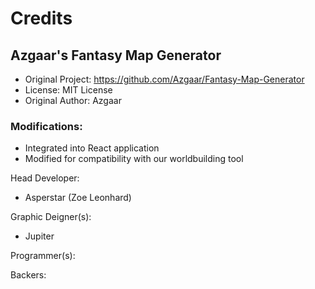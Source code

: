 # Credits

## Azgaar's Fantasy Map Generator
- Original Project: https://github.com/Azgaar/Fantasy-Map-Generator
- License: MIT License
- Original Author: Azgaar

### Modifications:
- Integrated into React application
- Modified for compatibility with our worldbuilding tool

 Head Developer: 
- Asperstar (Zoe Leonhard)

 Graphic Deigner(s):
- Jupiter 

 Programmer(s):

 Backers: 